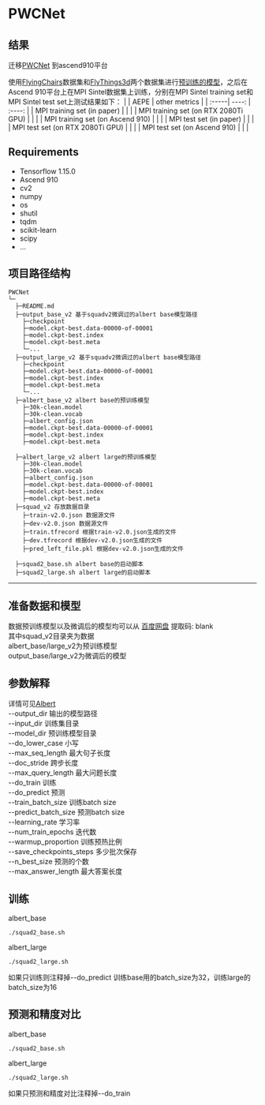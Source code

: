 # PWCNet
## 结果
迁移[PWCNet](https://github.com/philferriere/tfoptflow) 到ascend910平台  

使用[FlyingChairs](https://lmb.informatik.uni-freiburg.de/resources/datasets/FlyingChairs.en.html#flyingchairs)数据集和[FlyThings3d](https://lmb.informatik.uni-freiburg.de/resources/datasets/SceneFlowDatasets.en.html)两个数据集进行[预训练的模型](http://bit.ly/tfoptflow)，之后在Ascend 910平台上在MPI Sintel数据集上训练，分别在MPI Sintel training set和MPI Sintel test set上测试结果如下：
|  | AEPE  | other metrics |
| :-----| ----: | :----: |
| MPI training set (in paper) |   |   |
| MPI training set (on RTX 2080Ti GPU) | | |
| MPI training set (on Ascend 910) | | |
| MPI test set (in paper) | | |
| MPI test set (on RTX 2080Ti GPU) | | |
| MPI test set (on Ascend 910) | | |

## Requirements
- Tensorflow 1.15.0
- Ascend 910
- cv2
- numpy
- os
- shutil
- tqdm
- scikit-learn
- scipy
- ...

## 项目路径结构

```shell
PWCNet
└─ 
  ├─README.md
  ├─output_base_v2 基于squadv2微调过的albert base模型路径
  	├─checkpoint
  	├─model.ckpt-best.data-00000-of-00001
  	├─model.ckpt-best.index
  	├─model.ckpt-best.meta
  	└─...
  ├─output_large_v2 基于squadv2微调过的albert base模型路径
  	├─checkpoint
  	├─model.ckpt-best.data-00000-of-00001
  	├─model.ckpt-best.index
  	├─model.ckpt-best.meta
  	└─...
  ├─albert_base_v2 albert base的预训练模型
  	├─30k-clean.model
  	├─30k-clean.vocab
  	├─albert_config.json
  	├─model.ckpt-best.data-00000-of-00001
  	├─model.ckpt-best.index
  	├─model.ckpt-best.meta

  ├─albert_large_v2 albert large的预训练模型
  	├─30k-clean.model
  	├─30k-clean.vocab
  	├─albert_config.json
  	├─model.ckpt-best.data-00000-of-00001
  	├─model.ckpt-best.index
  	├─model.ckpt-best.meta
  ├─squad_v2 存放数据目录
  	├─train-v2.0.json 数据源文件
  	├─dev-v2.0.json 数据源文件
  	├─train.tfrecord 根据train-v2.0.json生成的文件
  	├─dev.tfrecord 根据dev-v2.0.json生成的文件
  	├─pred_left_file.pkl 根据dev-v2.0.json生成的文件

  ├─squad2_base.sh albert base的启动脚本
  ├─squad2_large.sh albert large的启动脚本
```

---

## 准备数据和模型
数据预训练模型以及微调后的模型均可以从 
[百度网盘](https://blank) 提取码: blank  
其中squad_v2目录夹为数据  
albert_base/large_v2为预训练模型  
output_base/large_v2为微调后的模型  



## 参数解释
   详情可见[Albert](https://github.com/google-research/albert)  
  --output_dir 输出的模型路径  
  --input_dir 训练集目录  
  --model_dir 预训练模型目录  
  --do_lower_case 小写  
  --max_seq_length 最大句子长度  
  --doc_stride 跨步长度  
  --max_query_length 最大问题长度  
  --do_train 训练  
  --do_predict 预测  
  --train_batch_size 训练batch size  
  --predict_batch_size 预测batch size   
  --learning_rate 学习率  
  --num_train_epochs 迭代数  
  --warmup_proportion 训练预热比例  
  --save_checkpoints_steps 多少批次保存  
  --n_best_size 预测的个数  
  --max_answer_length 最大答案长度  
## 训练

albert_base
```
./squad2_base.sh
```
albert_large
```
./squad2_large.sh
```
如果只训练则注释掉--do_predict
训练base用的batch_size为32，训练large的batch_size为16
## 预测和精度对比

albert_base
```
./squad2_base.sh
```
albert_large
```
./squad2_large.sh
```
如果只预测和精度对比注释掉--do_train